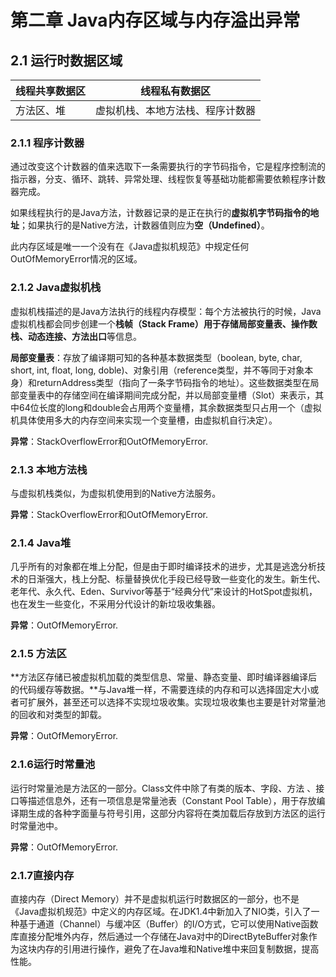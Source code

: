 # 第二章 Java内存区域与内存溢出异常

## 2.1 运行时数据区域

| 线程共享数据区 | 线程私有数据区                   |
| -------------- | -------------------------------- |
| 方法区、堆     | 虚拟机栈、本地方法栈、程序计数器 |

### 2.1.1 程序计数器

通过改变这个计数器的值来选取下一条需要执行的字节码指令，它是程序控制流的指示器，分支、循环、跳转、异常处理、线程恢复等基础功能都需要依赖程序计数器完成。

如果线程执行的是Java方法，计数器记录的是正在执行的**虚拟机字节码指令的地址**；如果执行的是Native方法，计数器值则应为**空（Undefined）**。

此内存区域是唯一一个没有在《Java虚拟机规范》中规定任何OutOfMemoryError情况的区域。

### 2.1.2 Java虚拟机栈

虚拟机栈描述的是Java方法执行的线程内存模型：每个方法被执行的时候，Java虚拟机栈都会同步创建一个**栈帧（Stack Frame）**用于存储**局部变量表、操作数栈、动态连接、方法出口**等信息。

**局部变量表**：存放了编译期可知的各种基本数据类型（boolean, byte, char, short, int, float, long, doble)、对象引用（reference类型，并不等同于对象本身）和returnAddress类型（指向了一条字节码指令的地址）。这些数据类型在局部变量表中的存储空间在编译期间完成分配，并以局部变量槽（Slot）来表示，其中64位长度的long和double会占用两个变量槽，其余数据类型只占用一个（虚拟机具体使用多大的内存空间来实现一个变量槽，由虚拟机自行决定）。

**异常**：StackOverflowError和OutOfMemoryError.

### 2.1.3 本地方法栈

与虚拟机栈类似，为虚拟机使用到的Native方法服务。

**异常**：StackOverflowError和OutOfMemoryError.

### 2.1.4 Java堆

几乎所有的对象都在堆上分配，但是由于即时编译技术的进步，尤其是逃逸分析技术的日渐强大，栈上分配、标量替换优化手段已经导致一些变化的发生。新生代、老年代、永久代、Eden、Survivor等基于“经典分代”来设计的HotSpot虚拟机，也在发生一些变化，不采用分代设计的新垃圾收集器。

**异常**：OutOfMemoryError.

### 2.1.5 方法区

**方法区存储已被虚拟机加载的类型信息、常量、静态变量、即时编译器编译后的代码缓存等数据。**与Java堆一样，不需要连续的内存和可以选择固定大小或者可扩展外，甚至还可以选择不实现垃圾收集。实现垃圾收集也主要是针对常量池的回收和对类型的卸载。

**异常**：OutOfMemoryError.

### 2.1.6运行时常量池

运行时常量池是方法区的一部分。Class文件中除了有类的版本、字段、方法 、接口等描述信息外，还有一项信息是常量池表（Constant Pool Table），用于存放编译期生成的各种字面量与符号引用，这部分内容将在类加载后存放到方法区的运行时常量池中。

**异常**：OutOfMemoryError.

### 2.1.7直接内存

直接内存（Direct Memory）并不是虚拟机运行时数据区的一部分，也不是《Java虚拟机规范》中定义的内存区域。在JDK1.4中新加入了NIO类，引入了一种基于通道（Channel）与缓冲区（Buffer）的I/O方式，它可以使用Native函数库直接分配堆外内存，然后通过一个存储在Java对中的DirectByteBuffer对象作为这块内存的引用进行操作，避免了在Java堆和Native堆中来回复制数据，提高性能。







